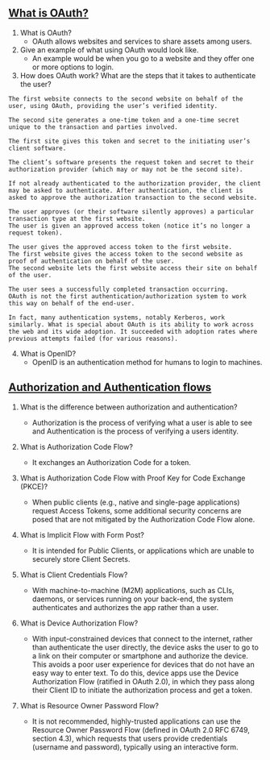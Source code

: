 

## [What is OAuth?](https://www.csoonline.com/article/3216404/what-is-oauth-how-the-open-authorization-framework-works.html)

1. What is OAuth?
    - OAuth allows websites and services to share assets among users.
2. Give an example of what using OAuth would look like.
    - An example would be when you go to a website and they offer one or more options to login.
3. How does OAuth work? What are the steps that it takes to authenticate the user?
<!-- Copied from the reading as it explains it way better than I can -->
```
The first website connects to the second website on behalf of the user, using OAuth, providing the user’s verified identity.

The second site generates a one-time token and a one-time secret unique to the transaction and parties involved.

The first site gives this token and secret to the initiating user’s client software.

The client’s software presents the request token and secret to their authorization provider (which may or may not be the second site).

If not already authenticated to the authorization provider, the client may be asked to authenticate. After authentication, the client is asked to approve the authorization transaction to the second website.

The user approves (or their software silently approves) a particular transaction type at the first website.
The user is given an approved access token (notice it’s no longer a request token).

The user gives the approved access token to the first website.
The first website gives the access token to the second website as proof of authentication on behalf of the user.
The second website lets the first website access their site on behalf of the user.

The user sees a successfully completed transaction occurring.
OAuth is not the first authentication/authorization system to work this way on behalf of the end-user. 

In fact, many authentication systems, notably Kerberos, work similarly. What is special about OAuth is its ability to work across the web and its wide adoption. It succeeded with adoption rates where previous attempts failed (for various reasons).
``` 
4. What is OpenID?
    - OpenID is an authentication method for humans to login to machines.

## [Authorization and Authentication flows](https://auth0.com/docs/flows)

1. What is the difference between authorization and authentication?
    - Authorization is the process of verifying what a user is able to see and Authentication is the process of verifying a users identity.

2. What is Authorization Code Flow?
    - It exchanges an Authorization Code for a token.

3. What is Authorization Code Flow with Proof Key for Code Exchange (PKCE)?
    - When public clients (e.g., native and single-page applications) request Access Tokens, some additional security concerns are posed that are not mitigated by the Authorization Code Flow alone.

4. What is Implicit Flow with Form Post?
    -  It is intended for Public Clients, or applications which are unable to securely store Client Secrets.

5. What is Client Credentials Flow?
    - With machine-to-machine (M2M) applications, such as CLIs, daemons, or services running on your back-end, the system authenticates and authorizes the app rather than a user.

6. What is Device Authorization Flow?
    - With input-constrained devices that connect to the internet, rather than authenticate the user directly, the device asks the user to go to a link on their computer or smartphone and authorize the device. This avoids a poor user experience for devices that do not have an easy way to enter text. To do this, device apps use the Device Authorization Flow (ratified in OAuth 2.0), in which they pass along their Client ID to initiate the authorization process and get a token.

7. What is Resource Owner Password Flow?
    - It is not recommended, highly-trusted applications can use the Resource Owner Password Flow (defined in OAuth 2.0 RFC 6749, section 4.3), which requests that users provide credentials (username and password), typically using an interactive form.
